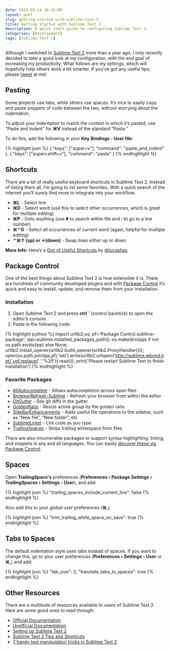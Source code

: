 ```yaml
---
date: 2013-05-14 16:12:00
layout: post
slug: getting-started-with-sublime-text-2
title: Getting Started with Sublime Text 2
description: A quick start guide to configuring Sublime Text 2.
categories: [Development]
tags: [Sublime Text 2]
---
```


Although I switched to [Sublime Text 2](http://www.sublimetext.com/) more than a year ago, I only recently decided to take a good look at my configuration, with the end goal of increasing my productivity. What follows are my settings, which will hopefully help others work a bit smarter. If you’ve got any useful tips, please [tweet](https://twitter.com/davidensinger) at me!

## Pasting
Some projects use tabs, while others use spaces. It’s nice to easily copy and paste snippets of code between the two, without worrying about the indentation.

To adjust your indentation to match the context in which it’s pasted, use “Paste and Indent” for **⌘V** instead of the standard “Paste.”

To do this, add the following in your **Key Bindings - User file**:

{% highlight json %}
{ "keys": ["super+v"], "command": "paste_and_indent" },
{ "keys": ["super+shift+v"], "command": "paste" }
{% endhighlight %}

## Shortcuts
There are a lot of really useful keyboard shortcuts in Sublime Text 2. Instead of listing them all, I’m going to list some favorites. With a quick search of the internet you’ll surely find more to integrate into your workflow.

- **⌘L** - Select line
- **⌘D** - Select word (use this to select other occurrences, which is great for multiple editing)
- **⌘P** - Goto anything (use **#** to search within file and **:** to go to a line number)
- **⌘⌃G** - Select all occurrences of current word (again, helpful for multiple editing)
- **⌃⌘↑ (up) or ↓(down)** - Swap lines either up or down

<div class="yellow-box">
  <p><strong>More Info:</strong> Here’s a <a href="https://gist.github.com/lucasfais/1207002">Gist of Useful Shortcuts</a> by <a href="https://twitter.com/lucasfais">@lucasfais</a>.</p>
</div>

## Package Control
One of the best things about Sublime Text 2 is how extensible it is. There are hundreds of community developed plugins and with [Package Control](http://wbond.net/sublime_packages/package_control) it’s quick and easy to install, update, and remove them from your installation.

### Installation

1. Open Sublime Text 2 and press **ctrl `** (control backtick) to open the editor’s console.
2. Paste in the following code:

{% highlight python %}
import urllib2,os; pf='Package Control.sublime-package'; ipp=sublime.installed_packages_path(); os.makedirs(ipp) if not os.path.exists(ipp) else None; urllib2.install_opener(urllib2.build_opener(urllib2.ProxyHandler())); open(os.path.join(ipp,pf),'wb').write(urllib2.urlopen('http://sublime.wbond.net/'+pf.replace(' ','%20')).read()); print('Please restart Sublime Text to finish installation')
{% endhighlight %}

### Favorite Packages

- [AllAutocomplete](https://github.com/alienhard/SublimeAllAutocomplete) - Allows autocompletion across open files
- [BrowserRefresh-Sublime](http://gcollazo.github.io/BrowserRefresh-Sublime/) - Refresh your browser from within the editor
- [GitGutter](https://github.com/jisaacks/GitGutter) - See git diffs in the gutter
- [GoldenRatio](https://github.com/speilberg0/GoldenRatio) - Resize active group by the golden ratio
- [SideBarEnhancements](https://github.com/titoBouzout/SideBarEnhancements) - Adds useful file operations to the sidebar, such as “New file”, “New folder”, etc
- [SublimeLinter](https://github.com/SublimeLinter/SublimeLinter) - Lint code as you type
- [TrailingSpaces](https://github.com/SublimeText/TrailingSpaces) - Strips trailing whitespace from files

There are also innumerable packages to support syntax highlighting, linting, and snippets in any and all languages. You can easily [discover these via Package Control](http://wbond.net/sublime_packages/community).

## Spaces
Open **TrailingSpace's** preferences (**Preferences › Package Settings › TrailingSpaces › Settings - User**), and add:

{% highlight json %}
"trailing_spaces_include_current_line": false
{% endhighlight %}

Also add this to your global user preferences (**⌘,**):

{% highlight json %}
"trim_trailing_white_space_on_save": true
{% endhighlight %}

## Tabs to Spaces
The default indentation style uses tabs instead of spaces. If you want to change this, go to your user preferences (**Preferences › Settings - User** or **⌘,**) and add:

{% highlight json %}
"tab_size": 2,
"translate_tabs_to_spaces": true
{% endhighlight %}

## Other Resources
There are a multitude of resources available to users of Sublime Text 2. Here are some good ones to read through:

- [Official Documentation](http://www.sublimetext.com/docs/2/)
- [Unofficial Documentation](http://docs.sublimetext.info/en/latest/index.html)
- [Setting up Sublime Text 2](http://blog.alexmaccaw.com/sublime-text)
- [Sublime Text 2 Tips and Shortcuts](http://robdodson.me/blog/2012/06/23/sublime-text-2-tips-and-shortcuts/)
- [7 handy text manipulation tricks in Sublime Text 2](http://whiletruecode.com/post/7-handy-text-manipulation-tricks-sublime-text-2)


